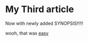 # My Third article
<!-- Synopsis Start -->
  Now with newly added SYNOPSIS!!!!!
<!-- Synopsis End -->
wooh, that was [easy](https://staples.com)

<!-- Tags: Bill, Ted, Adventure -->
<!-- Published: 1571832318376 -->
<!-- Updated: 1572031717834 -->
<!-- Status: PUB -->
